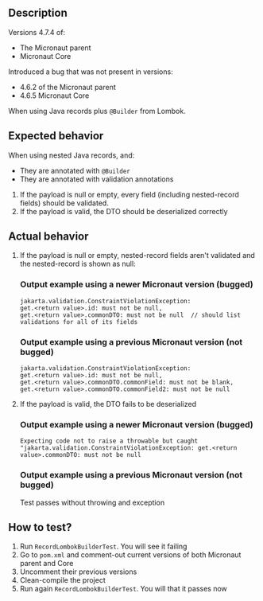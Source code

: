 ## Description

Versions 4.7.4 of:

- The Micronaut parent
- Micronaut Core

Introduced a bug that was not present in versions:

- 4.6.2 of the Micronaut parent
- 4.6.5 Micronaut Core

When using Java records plus `@Builder` from Lombok.

## Expected behavior

When using nested Java records, and:

- They are annotated with `@Builder`
- They are annotated with validation annotations

1. If the payload is null or empty, every field (including nested-record fields) should be validated.
2. If the payload is valid, the DTO should be deserialized correctly

## Actual behavior

1. If the payload is null or empty, nested-record fields aren't validated and the nested-record is shown as null:

   ### Output example using a newer Micronaut version (bugged)

    ```
    jakarta.validation.ConstraintViolationException:
    get.<return value>.id: must not be null,
    get.<return value>.commonDTO: must not be null  // should list validations for all of its fields
    ```

   ### Output example using a previous Micronaut version (not bugged)

    ```
    jakarta.validation.ConstraintViolationException:
    get.<return value>.id: must not be null,
    get.<return value>.commonDTO.commonField: must not be blank,
    get.<return value>.commonDTO.commonField2: must not be null
    ```

2. If the payload is valid, the DTO fails to be deserialized

   ### Output example using a newer Micronaut version (bugged)

    ```
    Expecting code not to raise a throwable but caught
    "jakarta.validation.ConstraintViolationException: get.<return value>.commonDTO: must not be null
    ```

   ### Output example using a previous Micronaut version (not bugged)

   Test passes without throwing and exception

## How to test?

1. Run `RecordLombokBuilderTest`. You will see it failing
2. Go to `pom.xml` and comment-out current versions of both Micronaut parent and Core
3. Uncomment their previous versions
4. Clean-compile the project
5. Run again `RecordLombokBuilderTest`. You will that it passes now